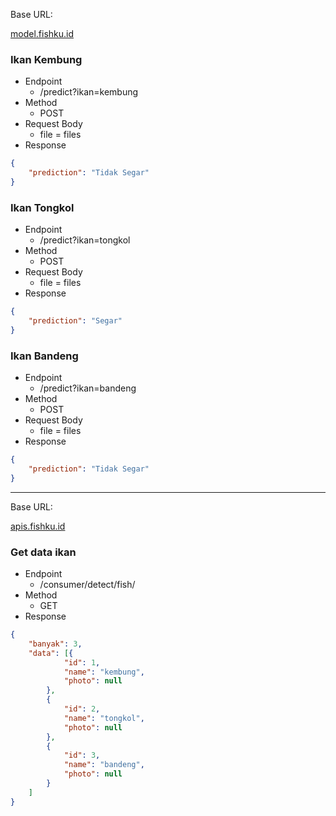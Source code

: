 Base URL:

 <p >
  <a href="https://model.fishku.id">model.fishku.id</a>
</p>

### Ikan Kembung
- Endpoint
  - /predict?ikan=kembung
- Method
  - POST
- Request Body
  - file = files
- Response

```json
{
    "prediction": "Tidak Segar"
}
```

### Ikan Tongkol
- Endpoint
  - /predict?ikan=tongkol
- Method
  - POST
- Request Body
  - file = files
- Response

```json
{
    "prediction": "Segar"
}
```

### Ikan Bandeng
- Endpoint
  - /predict?ikan=bandeng
- Method
  - POST
- Request Body
  - file = files
- Response

```json
{
    "prediction": "Tidak Segar"
}
```

----

Base URL:

<p >
  <a href="https://apis.fishku.id">apis.fishku.id</a>
</p>

### Get data ikan
- Endpoint
  - /consumer/detect/fish/
- Method
  - GET
- Response

```json
{
    "banyak": 3,
    "data": [{
            "id": 1,
            "name": "kembung",
            "photo": null
        },
        {
            "id": 2,
            "name": "tongkol",
            "photo": null
        },
        {
            "id": 3,
            "name": "bandeng",
            "photo": null
        }
    ]
}
```
